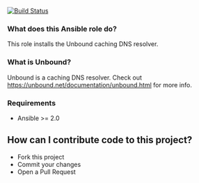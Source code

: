 [![Build Status](https://travis-ci.org/aprt5pr/lansible-role-unbound.svg?branch=master)](https://travis-ci.org/aprt5pr/lansible-role-unbound)

### What does this Ansible role do?

This role installs the Unbound caching DNS resolver.

### What is Unbound?

Unbound is a caching DNS resolver. Check out https://unbound.net/documentation/unbound.html for more info.

### Requirements

- Ansible >= 2.0

## How can I contribute code to this project?

- Fork this project
- Commit your changes
- Open a Pull Request
